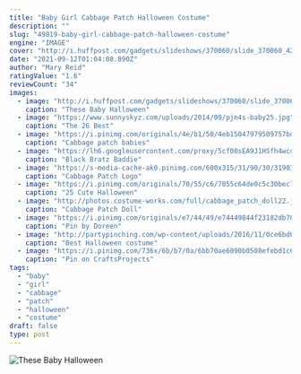 ```yaml
---
title: "Baby Girl Cabbage Patch Halloween Costume"
description: ""
slug: "49819-baby-girl-cabbage-patch-halloween-costume"
engine: "IMAGE"
cover: "http://i.huffpost.com/gadgets/slideshows/370060/slide_370060_4277776_free.jpg"
date: "2021-09-12T01:04:08.890Z"
author: "Mary Reid"
ratingValue: "1.6"
reviewCount: "34"
images:
  - image: "http://i.huffpost.com/gadgets/slideshows/370060/slide_370060_4277776_free.jpg"
    caption: "These Baby Halloween"
  - image: "https://www.sunnyskyz.com/uploads/2014/09/pjn4s-baby25.jpg"
    caption: "The 26 Best"
  - image: "https://i.pinimg.com/originals/4e/b1/50/4eb15047979509757bd8b3cb1ee88d32.jpg"
    caption: "Cabbage patch babies"
  - image: "https://lh6.googleusercontent.com/proxy/5cf00sEA9J1HSfh4wcqW5OJni4BF3oR34KyBs4d7Q7HPFTL5_ekeotdA9eQPwwODsKiZK3rj3ABeqBNreJg2917n9YOmfmtI4b8YF0zU6QNgH19fU-HPUdG-63AZloz2=w1200-h630-p-k-no-nu"
    caption: "Black Bratz Baddie"
  - image: "https://s-media-cache-ak0.pinimg.com/600x315/31/90/30/319030821b0bea9b4e2da7043c550339.jpg"
    caption: "Cabbage Patch Logo"
  - image: "https://i.pinimg.com/originals/70/55/c6/7055c64de0c5c30bec7f3e1a3f823d34.jpg"
    caption: "25 Cute Halloween"
  - image: "http://photos.costume-works.com/full/cabbage_patch_doll22.jpg"
    caption: "Cabbage Patch Doll"
  - image: "https://i.pinimg.com/originals/e7/44/49/e74449844f23182db70433afa2791547.jpg"
    caption: "Pin by Doreen"
  - image: "http://partypinching.com/wp-content/uploads/2016/11/0ce6bd663427813fe0acf5a41be4b1c4.jpg"
    caption: "Best Halloween costume"
  - image: "https://i.pinimg.com/736x/6b/b7/0a/6bb70ae6090b0508efebd1c6bf76809c.jpg"
    caption: "Pin on CraftsProjects"
tags:
  - "baby"
  - "girl"
  - "cabbage"
  - "patch"
  - "halloween"
  - "costume"
draft: false
type: post
---
```



![These Baby Halloween](http://i.huffpost.com/gadgets/slideshows/370060/slide_370060_4277776_free.jpg "These Baby Halloween")


<!--inArticleAds-->

<!--galleryOne-->


<!--inArticleAds-->

<!--galleryTwo-->


<!--galleryThree-->

